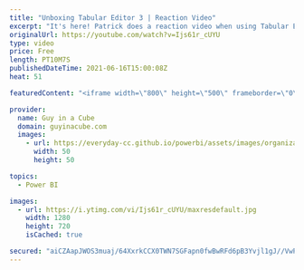 ```yaml
---
title: "Unboxing Tabular Editor 3 | Reaction Video"
excerpt: "It's here! Patrick does a reaction video when using Tabular Editor 3 for the first time with Power BI. To say he's excited is an understatement. Watch him take the wrapping off of Tabular Editor.  Tabular Editor: https://tabulareditor.com/  📢 Become a member: https://guyinacu.be/membership \r \r *******************"
originalUrl: https://youtube.com/watch?v=Ijs61r_cUYU
type: video
price: Free
length: PT10M7S
publishedDateTime: 2021-06-16T15:00:08Z
heat: 51

featuredContent: "<iframe width=\"800\" height=\"500\" frameborder=\"0\" src=\"https://www.youtube.com/embed/Ijs61r_cUYU\" allow=\"accelerometer; autoplay; encrypted-media; gyroscope; picture-in-picture\" allowfullscreen></iframe>"

provider:
  name: Guy in a Cube
  domain: guyinacube.com
  images:
    - url: https://everyday-cc.github.io/powerbi/assets/images/organizations/guyinacube.com-50x50.jpg
      width: 50
      height: 50

topics:
  - Power BI

images:
  - url: https://i.ytimg.com/vi/Ijs61r_cUYU/maxresdefault.jpg
    width: 1280
    height: 720
    isCached: true

secured: "aiCZAapJWOS3muaj/64XxrkCCX0TWN7SGFapn0fwBwRFd6pB3Yvjl1gJ//VwPeiZF9Cm4oq3ysN+AAAL/2DMiSjCm/Kcpa5K1FemK0sm3Wvc1590OBgL7vuRF5tlkZgtY/pjkTqtobHj3LiOEZmZoxB2cD4+9STQsrSKcmd7QBiVL6Z/RlYrT4YtOqXeOmmmlqbOeG4P8hRSBsVSSehNjz23qjs+eAavgivVP+nLvXOlHsu9+pcmbEr8OW7B2b3yWQlPfKOtKZ/wObIfYSxUrOp3GdjRYgdA2RaHUkUobWjH5fJJIHEMm11IThcHptCRhBvbFCiAuRFi1FZE30E18NFE2GyewMp9OIrSk2V+X7QUCAG/zS3CQMBLfXm4NeXGTvGM/vr3r/S91vj2JVdsxANOmE+cUJ9f5dB56jIWgB0=;DFlIE0kuJtr43/AXnRaxiQ=="
---
```


